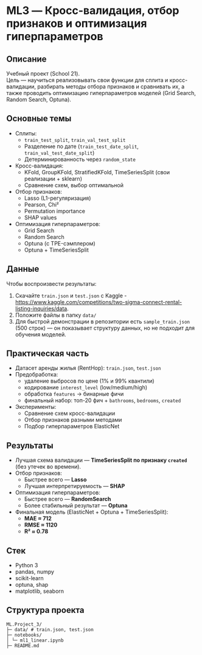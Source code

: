 # ML3 — Кросс-валидация, отбор признаков и оптимизация гиперпараметров

## Описание
Учебный проект (School 21).  
Цель — научиться реализовывать свои функции для сплита и кросс-валидации, разбирать методы отбора признаков и сравнивать их, а также проводить оптимизацию гиперпараметров моделей (Grid Search, Random Search, Optuna).

## Основные темы
* Сплиты:
  * `train_test_split`, `train_val_test_split`  
  * Разделение по дате (`train_test_date_split`, `train_val_test_date_split`)  
  * Детерминированность через `random_state`  
* Кросс-валидация:
  * KFold, GroupKFold, StratifiedKFold, TimeSeriesSplit (свои реализации + sklearn)  
  * Сравнение схем, выбор оптимальной  
* Отбор признаков:
  * Lasso (L1-регуляризация)  
  * Pearson, Chi²  
  * Permutation importance  
  * SHAP values  
* Оптимизация гиперпараметров:
  * Grid Search  
  * Random Search  
  * Optuna (с TPE-сэмплером)  
  * Optuna + TimeSeriesSplit  

## Данные 
Чтобы воспроизвести результаты:  
1. Скачайте `train.json` и `test.json` с Kaggle - https://www.kaggle.com/competitions/two-sigma-connect-rental-listing-inquiries/data.  
2. Положите файлы в папку `data/` 
3. Для быстрой демонстрации в репозитории есть `sample_train.json` (500 строк) — он показывает структуру данных, но не подходит для обучения моделей.

## Практическая часть
* Датасет аренды жилья (RentHop): `train.json`, `test.json`  
* Предобработка:
  * удаление выбросов по цене (1% и 99% квантили)  
  * кодирование `interest_level` (low/medium/high)  
  * обработка `features` → бинарные фичи  
  * финальный набор: топ-20 фич + `bathrooms`, `bedrooms`, `created`  
* Эксперименты:
  * Сравнение схем кросс-валидации  
  * Отбор признаков разными методами  
  * Подбор гиперпараметров ElasticNet  

## Результаты
* Лучшая схема валидации — **TimeSeriesSplit по признаку `created`** (без утечек во времени).  
* Отбор признаков:
  * Быстрее всего — **Lasso**  
  * Лучшая интерпретируемость — **SHAP**  
* Оптимизация гиперпараметров:
  * Быстрее всего — **RandomSearch**  
  * Более стабильный результат — **Optuna**  
* Финальная модель (ElasticNet + Optuna + TimeSeriesSplit):  
  * **MAE ≈ 712**  
  * **RMSE ≈ 1120**  
  * **R² ≈ 0.78**  

## Стек
* Python 3  
* pandas, numpy  
* scikit-learn  
* optuna, shap  
* matplotlib, seaborn  

## Структура проекта
```
ML.Project_3/
├─ data/ # train.json, test.json
├─ notebooks/
│ └─ ml1_linear.ipynb
├─ README.md
```

